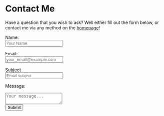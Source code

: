 # Contact Me


Have a question that you wish to ask? Well either fill out the form below, or contact me via any method on the [homepage](/)!

<form action="https://send.pageclip.co/kljeYJs5nhVLoa4gTl19iW2a7krYk0tL/contact-form" class="pageclip-form pageclip-form--success" method="post">
  <label for="name">Name:</label><br>
  <input type="text" name="name" placeholder="Your Name" required /><br>
  
  <label for="email">Email:</label><br>
  <input type="email" name="email" placeholder="your_email@example.com" required /><br>
  
  <label for="subject">Subject</label><br>
  <input type="text" name="subject" placeholder="Email subject" required /><br>
  
  <label for="message">Message:</label><br>
  <textarea name="message" placeholder="Your message..." required ></textarea><br>

  <button class="button pageclip-form__submit" type="submit">
    <span>Submit</span>
  </button>

</form>

